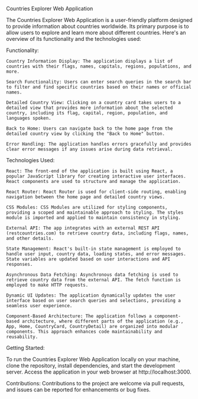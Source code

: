 Countries Explorer Web Application

The Countries Explorer Web Application is a user-friendly platform designed to provide information about countries worldwide. Its primary purpose is to allow users to explore and learn more about different countries. Here's an overview of its functionality and the technologies used:

Functionality:

    Country Information Display: The application displays a list of countries with their flags, names, capitals, regions, populations, and more.

    Search Functionality: Users can enter search queries in the search bar to filter and find specific countries based on their names or official names.

    Detailed Country View: Clicking on a country card takes users to a detailed view that provides more information about the selected country, including its flag, capital, region, population, and languages spoken.

    Back to Home: Users can navigate back to the home page from the detailed country view by clicking the "Back to Home" button.

    Error Handling: The application handles errors gracefully and provides clear error messages if any issues arise during data retrieval.

Technologies Used:

    React: The front-end of the application is built using React, a popular JavaScript library for creating interactive user interfaces. React components are used to structure and manage the application.

    React Router: React Router is used for client-side routing, enabling navigation between the home page and detailed country views.

    CSS Modules: CSS Modules are utilized for styling components, providing a scoped and maintainable approach to styling. The styles module is imported and applied to maintain consistency in styling.

    External API: The app integrates with an external REST API (restcountries.com) to retrieve country data, including flags, names, and other details.

    State Management: React's built-in state management is employed to handle user input, country data, loading states, and error messages. State variables are updated based on user interactions and API responses.

    Asynchronous Data Fetching: Asynchronous data fetching is used to retrieve country data from the external API. The fetch function is employed to make HTTP requests.

    Dynamic UI Updates: The application dynamically updates the user interface based on user search queries and selections, providing a seamless user experience.

    Component-Based Architecture: The application follows a component-based architecture, where different parts of the application (e.g., App, Home, CountryCard, CountryDetail) are organized into modular components. This approach enhances code maintainability and reusability.

Getting Started:

To run the Countries Explorer Web Application locally on your machine, clone the repository, install dependencies, and start the development server. Access the application in your web browser at http://localhost:3000.

Contributions: Contributions to the project are welcome via pull requests, and issues can be reported for enhancements or bug fixes.
